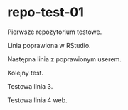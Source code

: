 # repo-test-01
Pierwsze repozytorium testowe.

Linia poprawiona w RStudio.

Następna linia z poprawionym userem.

Kolejny test.

Testowa linia 3.

Testowa linia 4 web.
